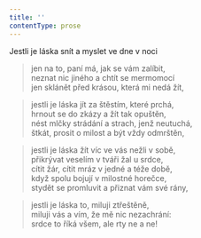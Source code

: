 ```yaml
---
title: ''
contentType: prose
---
```


Jestli je láska snít a myslet ve dne v noci

> jen na to, paní má, jak se vám zalíbit,  
> neznat nic jiného a chtít se mermomocí  
> jen sklánět před krásou, která mi nedá žít,

> jestli je láska jít za štěstím, které prchá,  
> hrnout se do zkázy a žít tak opuštěn,  
> nést mlčky strádání a strach, jenž neutuchá,  
> štkát, prosit o milost a být vždy odmrštěn,

> jestli je láska žít víc ve vás nežli v sobě,  
> přikrývat veselím v tváři žal u srdce,  
> cítit žár, cítit mráz v jedné a téže době,  
> když spolu bojují v milostné horečce,  
> stydět se promluvit a přiznat vám své rány,

> jestli je láska to, miluji ztřeštěně,  
> miluji vás a vím, že mě nic nezachrání:  
> srdce to říká všem, ale rty ne a ne!
